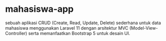 # mahasiswa-app
sebuah aplikasi CRUD (Create, Read,  Update, Delete) sederhana untuk data mahasiswa menggunakan Laravel 11 dengan  arsitektur MVC (Model-View-Controller) serta memanfaatkan Bootstrap 5 untuk desain  UI.
